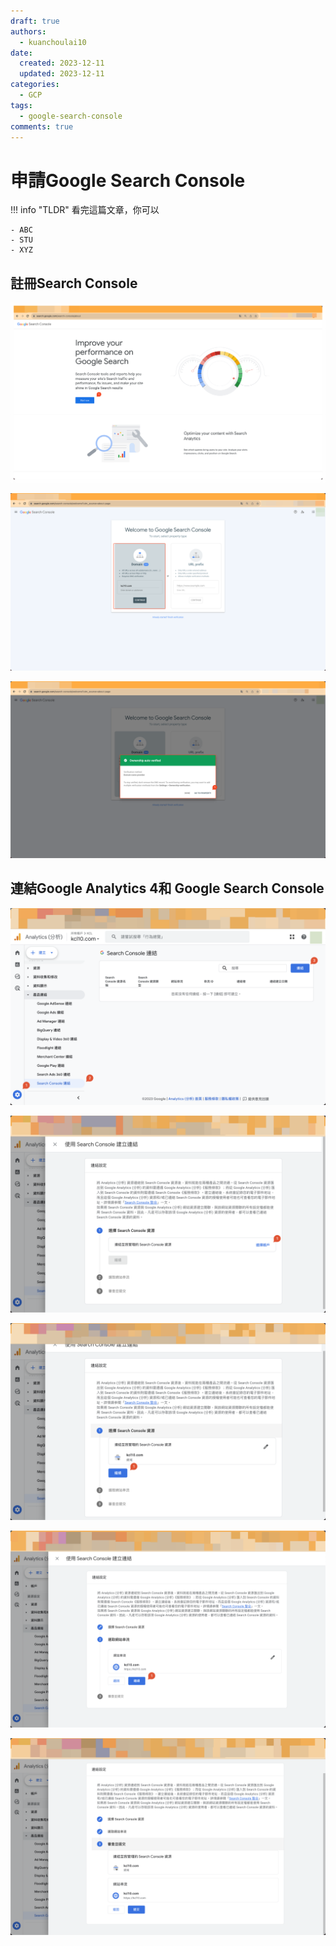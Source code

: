 ```yaml
---
draft: true
authors:
  - kuanchoulai10
date:
  created: 2023-12-11
  updated: 2023-12-11
categories:
  - GCP
tags:
  - google-search-console
comments: true
---
```


# 申請Google Search Console

!!! info "TLDR"
    看完這篇文章，你可以
    
    - ABC
    - STU
    - XYZ

<!-- more -->

## 註冊Search Console

![Alt text](./static/sign-up-google-search-console/image.png)

![Alt text](./static/sign-up-google-search-console/image-1.png)

![Alt text](./static/sign-up-google-search-console/image-2.png)

## 連結Google Analytics 4和 Google Search Console

![Alt text](./static/sign-up-google-search-console/image-3.png)

![Alt text](./static/sign-up-google-search-console/image-4.png)

![Alt text](./static/sign-up-google-search-console/image-5.png)

![Alt text](./static/sign-up-google-search-console/image-6.png)

![Alt text](./static/sign-up-google-search-console/image-7.png)


